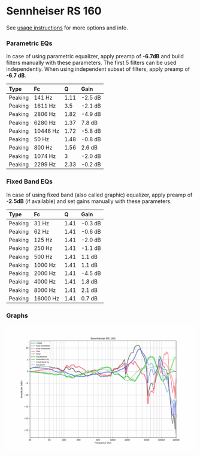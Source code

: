 # Sennheiser RS 160
See [usage instructions](https://github.com/jaakkopasanen/AutoEq#usage) for more options and info.

### Parametric EQs
In case of using parametric equalizer, apply preamp of **-6.7dB** and build filters manually
with these parameters. The first 5 filters can be used independently.
When using independent subset of filters, apply preamp of **-6.7 dB**.

| Type    | Fc       |    Q | Gain    |
|:--------|:---------|:-----|:--------|
| Peaking | 141 Hz   | 1.11 | -2.5 dB |
| Peaking | 1611 Hz  | 3.5  | -2.1 dB |
| Peaking | 2806 Hz  | 1.82 | -4.9 dB |
| Peaking | 6280 Hz  | 1.37 | 7.8 dB  |
| Peaking | 10446 Hz | 1.72 | -5.8 dB |
| Peaking | 50 Hz    | 1.48 | -0.8 dB |
| Peaking | 800 Hz   | 1.56 | 2.6 dB  |
| Peaking | 1074 Hz  | 3    | -2.0 dB |
| Peaking | 2299 Hz  | 2.33 | -0.2 dB |

### Fixed Band EQs
In case of using fixed band (also called graphic) equalizer, apply preamp of **-2.5dB**
(if available) and set gains manually with these parameters.

| Type    | Fc       |    Q | Gain    |
|:--------|:---------|:-----|:--------|
| Peaking | 31 Hz    | 1.41 | -0.3 dB |
| Peaking | 62 Hz    | 1.41 | -0.6 dB |
| Peaking | 125 Hz   | 1.41 | -2.0 dB |
| Peaking | 250 Hz   | 1.41 | -1.1 dB |
| Peaking | 500 Hz   | 1.41 | 1.1 dB  |
| Peaking | 1000 Hz  | 1.41 | 1.1 dB  |
| Peaking | 2000 Hz  | 1.41 | -4.5 dB |
| Peaking | 4000 Hz  | 1.41 | 1.8 dB  |
| Peaking | 8000 Hz  | 1.41 | 2.1 dB  |
| Peaking | 16000 Hz | 1.41 | 0.7 dB  |

### Graphs
![](./Sennheiser%20RS%20160.png)